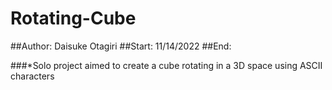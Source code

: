 # Rotating-Cube
##Author: Daisuke Otagiri
##Start: 11/14/2022
##End: 

###*Solo project aimed to create a cube rotating in a 3D space using ASCII characters
